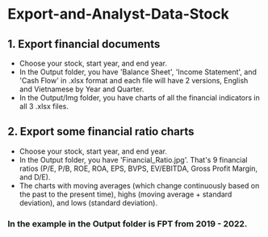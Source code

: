 # Export-and-Analyst-Data-Stock

## 1. Export financial documents
- Choose your stock, start year, and end year.
- In the Output folder, you have 'Balance Sheet', 'Income Statement', and 'Cash Flow' in .xlsx format and each file will have 2 versions, English and Vietnamese by Year and Quarter.
- In the Output/Img folder, you have charts of all the financial indicators in all 3 .xlsx files.
## 2. Export some financial ratio charts
- Choose your stock, start year, and end year.
- In the Output folder, you have 'Financial_Ratio.jpg'. That's 9 financial ratios (P/E, P/B, ROE, ROA, EPS, BVPS, EV/EBITDA, Gross Profit Margin, and D/E).
- The charts with moving averages (which change continuously based on the past to the present time), highs (moving average + standard deviation), and lows (standard deviation).
### In the example in the Output folder is FPT from 2019 - 2022.
